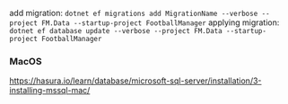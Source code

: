 add migration: ```dotnet ef migrations add MigrationName --verbose --project FM.Data --startup-project FootballManager```
applying migration: ```dotnet ef database update --verbose --project FM.Data --startup-project FootballManager```

### MacOS

https://hasura.io/learn/database/microsoft-sql-server/installation/3-installing-mssql-mac/
